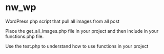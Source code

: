# nw_wp
WordPress php script that pull all images from all post 

Place the get_all_images.php file in your project and then include in your functions.php file. 

Use the test.php to understand how to use functions in your project

